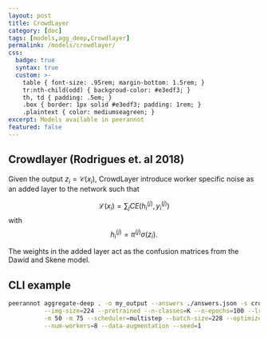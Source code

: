 ```yaml
---
layout: post
title: CrowdLayer
category: [doc]
tags: [models,agg_deep,Crowdlayer]
permalink: /models/crowdlayer/
css:
  badge: true
  syntax: true
  custom: >-
    table { font-size: .95rem; margin-bottom: 1.5rem; }
    tr:nth-child(odd) { backgroud-color: #e3edf3; }
    th, td { padding: .5em; }
    .box { border: 1px solid #e3edf3; padding: 1rem; }
    .plaintext { color: mediumseagreen; }
excerpt: Models available in peerannot
featured: false
---
```


## Crowdlayer (Rodrigues et. al 2018)

Given the output $z_i=\mathcal{C}(x_i)$, CrowdLayer introduce worker specific noise as an added layer to the network such that

$$
\mathcal{L}(x_i) = \sum_{j} CE(h_i^{(j)}, y_i^{(j)})
$$
with
$$
h_i^{(j)} = \pi^{(j)}\sigma(z_i).
$$

The weights in the added layer act as the confusion matrices from the Dawid and Skene model.

## CLI example

```bash
peerannot aggregate-deep . -o my_output --answers ./answers.json -s crowdlayer --model resnet18 \
          --img-size=224 --pretrained --n-classes=K --n-epochs=100 --lr=0.001 \
          -m 50 -m 75 --scheduler=multistep --batch-size=228 --optimizer=adam \
          --num-workers=8 --data-augmentation --seed=1
```